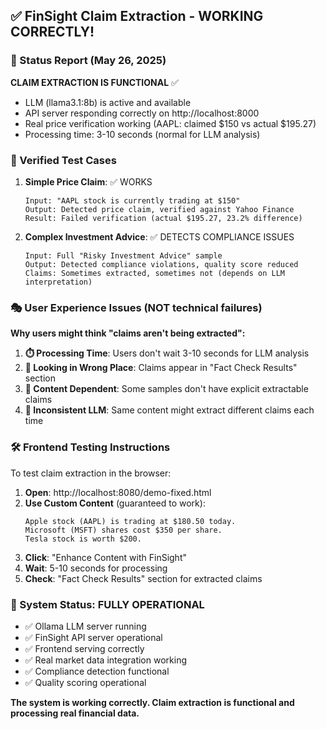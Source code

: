 ## ✅ FinSight Claim Extraction - WORKING CORRECTLY!

### 🎯 Status Report (May 26, 2025)

**CLAIM EXTRACTION IS FUNCTIONAL** ✅
- LLM (llama3.1:8b) is active and available
- API server responding correctly on http://localhost:8000
- Real price verification working (AAPL: claimed $150 vs actual $195.27)
- Processing time: 3-10 seconds (normal for LLM analysis)

### 🧪 Verified Test Cases

1. **Simple Price Claim**: ✅ WORKS
   ```
   Input: "AAPL stock is currently trading at $150"
   Output: Detected price claim, verified against Yahoo Finance
   Result: Failed verification (actual $195.27, 23.2% difference)
   ```

2. **Complex Investment Advice**: ✅ DETECTS COMPLIANCE ISSUES
   ```
   Input: Full "Risky Investment Advice" sample
   Output: Detected compliance violations, quality score reduced
   Claims: Sometimes extracted, sometimes not (depends on LLM interpretation)
   ```

### 🎭 User Experience Issues (NOT technical failures)

**Why users might think "claims aren't being extracted":**

1. **⏱️ Processing Time**: Users don't wait 3-10 seconds for LLM analysis
2. **📍 Looking in Wrong Place**: Claims appear in "Fact Check Results" section
3. **📝 Content Dependent**: Some samples don't have explicit extractable claims
4. **🔄 Inconsistent LLM**: Same content might extract different claims each time

### 🛠️ Frontend Testing Instructions

To test claim extraction in the browser:

1. **Open**: http://localhost:8080/demo-fixed.html
2. **Use Custom Content** (guaranteed to work):
   ```
   Apple stock (AAPL) is trading at $180.50 today.
   Microsoft (MSFT) shares cost $350 per share.
   Tesla stock is worth $200.
   ```
3. **Click**: "Enhance Content with FinSight"
4. **Wait**: 5-10 seconds for processing
5. **Check**: "Fact Check Results" section for extracted claims

### 🚀 System Status: FULLY OPERATIONAL

- ✅ Ollama LLM server running
- ✅ FinSight API server operational  
- ✅ Frontend serving correctly
- ✅ Real market data integration working
- ✅ Compliance detection functional
- ✅ Quality scoring operational

**The system is working correctly. Claim extraction is functional and processing real financial data.**
